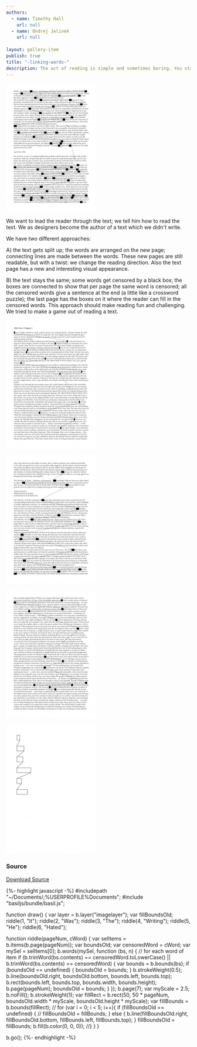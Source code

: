 ```yaml
---
authors:
  - name: Timothy Hall
    url: null
  - name: Ondrej Jelinek
    url: null

layout: gallery-item
publish: true
title: "-linking-words-"
description: The act of reading is simple and sometimes boring. You start at the top left corner and finish at the bottom right corner. The goal of this project is to change the act of reading. In doing so we keep the reader focused and aware of what he is doing.
---
```



![](./images/linking3-246x350.jpg)

We want to lead the reader through the text; we tell him how to read the text. We as designers become the author of a text which we didn't write.

We have two different approaches:

A) the text gets split up; the words are arranged on the new page; connecting lines are made between the words. These new pages are still readable, but with a twist: we change the reading direction. Also the text page has a new and interesting visual appearance.

B) the text stays the same; some words get censored by a black box; the boxes are connected to show that per page the same word is censored; all the censored words give a sentence at the end (a little like a crossword puzzle); the last page has the boxes on it where the reader can fill in the censored words. This approach should make reading fun and challenging. We tried to make a game out of reading a text.

![](./images/linking1-246x350.jpg)

![](./images/linking21-247x350.jpg)

![](./images/linking5-247x350.jpg)

![](./images/linking4-246x350.jpg)

### Source

  
[Download Source](./downloads/linking-words-.zip)

{%- highlight javascript -%}
#includepath "~/Documents/;%USERPROFILE%Documents";
#include "basiljs/bundle/basil.js";

function draw() {
  var layer = b.layer("imagelayer");
  var fillBoundsOld;
  riddle(1, "It");
  riddle(2, "Was");
  riddle(3, "The");
  riddle(4, "Writing");
  riddle(5, "He");
  riddle(6, "Hated");

  function riddle(pageNum, cWord) {
    var selItems = b.items(b.page(pageNum));
    var boundsOld;
    var censoredWord = cWord;
    var mySel = selItems[0];
    b.words(mySel, function (bs, n) { // for each word of item
      if (b.trimWord(bs.contents) == censoredWord.toLowerCase() || b.trimWord(bs.contents) == censoredWord) {
        var bounds = b.bounds(bs);
        if (boundsOld == undefined) {
          boundsOld = bounds;
        }
        b.strokeWeight(0.5);
        b.line(boundsOld.right, boundsOld.bottom, bounds.left, bounds.top);
        b.rect(bounds.left, bounds.top, bounds.width, bounds.height);
        b.page(pageNum);
        boundsOld = bounds;
      }
    });
    b.page(7);
    var myScale = 2.5;
    b.noFill();
    b.strokeWeight(1);
    var fillRect = b.rect(50, 50 * pageNum, boundsOld.width * myScale, boundsOld.height * myScale);
    var fillBounds = b.bounds(fillRect);
    //  for (var i = 0; i < 5; i++){
    if (fillBoundsOld == undefined) {
      // fillBoundsOld = fillBounds;
    } else {
      b.line(fillBoundsOld.right, fillBoundsOld.bottom, fillBounds.left, fillBounds.top);
    }
    fillBoundsOld = fillBounds;
    b.fill(b.color(0, 0, 0));
    //}
  }
}

b.go();
{%- endhighlight -%}